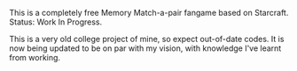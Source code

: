 This is a completely free Memory Match-a-pair fangame based on Starcraft.
Status: Work In Progress.

This is a very old college project of mine, so expect out-of-date codes.
It is now being updated to be on par with my vision, with knowledge I've learnt from working.
